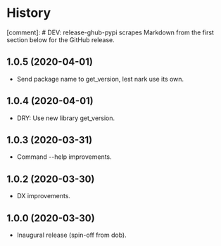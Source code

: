 # History

[comment]: # DEV: release-ghub-pypi scrapes Markdown from the first section below for the GitHub release.

## 1.0.5 (2020-04-01)

- Send package name to get_version, lest nark use its own.

## 1.0.4 (2020-04-01)

- DRY: Use new library get_version.

## 1.0.3 (2020-03-31)

- Command --help improvements.

## 1.0.2 (2020-03-30)

- DX improvements.

## 1.0.0 (2020-03-30)

- Inaugural release (spin-off from dob).

